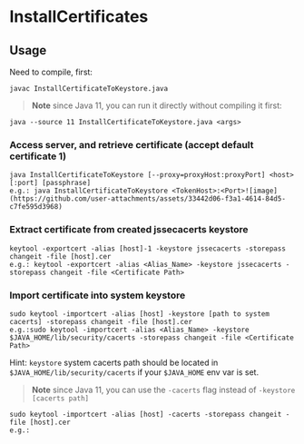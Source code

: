 # InstallCertificates

## Usage

Need to compile, first:
```
javac InstallCertificateToKeystore.java
```

>**Note** since Java 11, you can run it directly without compiling it first:

```
java --source 11 InstallCertificateToKeystore.java <args>
```


### Access server, and retrieve certificate (accept default certificate 1)

```
java InstallCertificateToKeystore [--proxy=proxyHost:proxyPort] <host>[:port] [passphrase]
e.g.: java InstallCertificateToKeystore <TokenHost>:<Port>![image](https://github.com/user-attachments/assets/33442d06-f3a1-4614-84d5-c7fe595d3968)
```


### Extract certificate from created jssecacerts keystore

```
keytool -exportcert -alias [host]-1 -keystore jssecacerts -storepass changeit -file [host].cer
e.g.: keytool -exportcert -alias <Alias_Name> -keystore jssecacerts -storepass changeit -file <Certificate Path>
```


### Import certificate into system keystore

```
sudo keytool -importcert -alias [host] -keystore [path to system cacerts] -storepass changeit -file [host].cer
e.g.:sudo keytool -importcert -alias <Alias_Name> -keystore $JAVA_HOME/lib/security/cacerts -storepass changeit -file <Certificate Path>
```

Hint: `keystore` system cacerts path should be located in `$JAVA_HOME/lib/security/cacerts` if your `$JAVA_HOME` env var is set.

>**Note** since Java 11, you can use the `-cacerts` flag instead of `-keystore [cacerts path]`

```
sudo keytool -importcert -alias [host] -cacerts -storepass changeit -file [host].cer
e.g.: 
```
